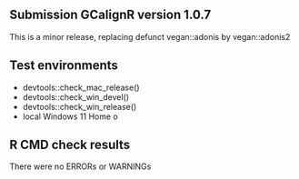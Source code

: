 ## Submission GCalignR version 1.0.7

This is a minor release, replacing defunct vegan::adonis by vegan::adonis2

## Test environments
* devtools::check_mac_release()
* devtools::check_win_devel()
* devtools::check_win_release()
* local Windows 11 Home
o
## R CMD check results

There were no ERRORs or WARNINGs

